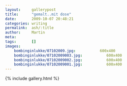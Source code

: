 ```yaml
---
layout:     gallerypost
title:      "gemalt..mit dose"
date:       2009-10-07 20:48:21
categories: writing
permalink:  ash/:title
author:     Martin
meta:
tags:       []
images:
    bombinginlukke/07102009.jpg:           600x400
    bombinginlukke/07102009003.jpg:           600x400
    bombinginlukke/07102009002.jpg:           600x400
    bombinginlukke/07102009001.jpg:           600x400
---
```


{% include gallery.html %}
